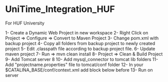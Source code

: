 # UniTime_Integration_HUF
For HUF University


1- Create a Dynamic Web Project in new workspace
2- Right Click on Project => Configure => Convert to Maven Project
3- Change pom.xml with backup project
4- Copy all folders from backup project to newly created project
5- Edit .classpath file according to backup project file. 
6- Update maven project
7- Run => mvn clean install
8- Project => Clean & Build Project
9- Add Tomcat server 8
10- Add mysql_connector to tomcat lib folders
11- Add "projectname.properties" file to tomcat/conf folder
12- In your $CATALINA_BASE/conf/context.xml add block below before </Context>
	<Resources cachingAllowed="true" cacheMaxSize="100000" />
13- Run on server
